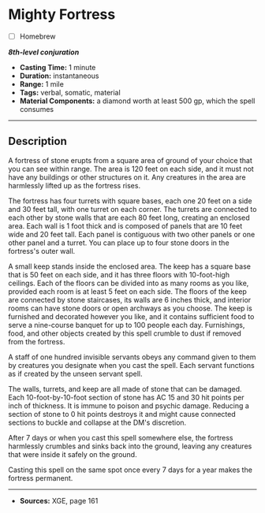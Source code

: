 # Mighty Fortress
- [ ] Homebrew

***8th-level conjuration***
- **Casting Time:** 1 minute
- **Duration:** instantaneous
- **Range:** 1 mile
- **Tags:** verbal, somatic, material
- **Material Components:** a diamond worth at least 500 gp, which the spell consumes

---

## Description
A fortress of stone erupts from a square area of ground of your choice that you can see within range.
The area is 120 feet on each side, and it must not have any buildings or other structures on it.
Any creatures in the area are harmlessly lifted up as the fortress rises.

The fortress has four turrets with square bases, each one 20 feet on a side and 30 feet tall, with one turret on each corner.
The turrets are connected to each other by stone walls that are each 80 feet long, creating an enclosed area.
Each wall is 1 foot thick and is composed of panels that are 10 feet wide and 20 feet tall.
Each panel is contiguous with two other panels or one other panel and a turret.
You can place up to four stone doors in the fortress's outer wall.

A small keep stands inside the enclosed area.
The keep has a square base that is 50 feet on each side, and it has three floors with 10-foot-high ceilings.
Each of the floors can be divided into as many rooms as you like, provided each room is at least 5 feet on each side.
The floors of the keep are connected by stone staircases, its walls are 6 inches thick, and interior rooms can have stone doors or open archways as you choose.
The keep is furnished and decorated however you like, and it contains sufficient food to serve a nine-course banquet for up to 100 people each day.
Furnishings, food, and other objects created by this spell crumble to dust if removed from the fortress.

A staff of one hundred invisible servants obeys any command given to them by creatures you designate when you cast the spell.
Each servant functions as if created by the unseen servant spell.

The walls, turrets, and keep are all made of stone that can be damaged.
Each 10-foot-by-10-foot section of stone has AC 15 and 30 hit points per inch of thickness.
It is immune to poison and psychic damage.
Reducing a section of stone to 0 hit points destroys it and might cause connected sections to buckle and collapse at the DM's discretion.

After 7 days or when you cast this spell somewhere else, the fortress harmlessly crumbles and sinks back into the ground, leaving any creatures that were inside it safely on the ground.

Casting this spell on the same spot once every 7 days for a year makes the fortress permanent.

---

- **Sources:** XGE, page 161
